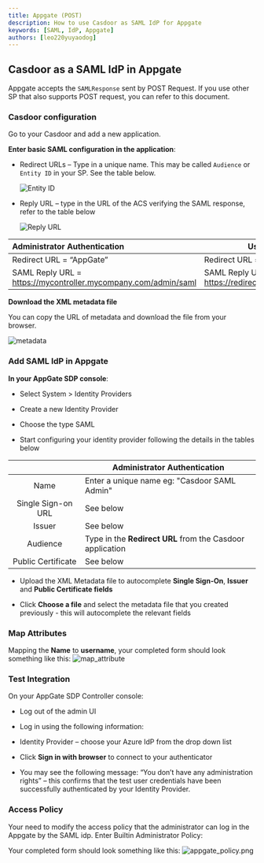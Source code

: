 ```yaml
---
title: Appgate (POST)
description: How to use Casdoor as SAML IdP for Appgate
keywords: [SAML, IdP, Appgate]
authors: [leo220yuyaodog]
---
```


## Casdoor as a SAML IdP in Appgate

Appgate accepts the `SAMLResponse` sent by POST Request. If you use other SP that also supports POST request, you can refer to this document.

### Casdoor configuration

Go to your Casdoor and add a new application.

**Enter basic SAML configuration in the application**:

- Redirect URLs – Type in a unique name. This may be called `Audience` or `Entity ID` in your SP. See the table below.

  ![Entity ID](/img/how-to-connect/saml/saml_entityId.png)

- Reply URL – type in the URL of the ACS verifying the SAML response, refer to the table below

  ![Reply URL](/img/how-to-connect/saml/saml_replyURL.png)

| Administrator Authentication                                     | User Authentication                                          |
|:-----------------------------------------------------------------|--------------------------------------------------------------|
| Redirect URL = “AppGate”                                         | Redirect URL = “AppGate Client”                              |
| SAML Reply URL = <https://mycontroller.mycompany.com/admin/saml> | SAML Reply URL = <https://redirectserver.mycompany.com/saml> |

**Download the XML metadata file**

You can copy the URL of metadata and download the file from your browser.

![metadata](/img/how-to-connect/saml/saml_matedata_url.png)

### Add SAML IdP in Appgate

**In your AppGate SDP console**:

- Select System > Identity Providers

- Create a new Identity Provider

- Choose the type SAML

- Start configuring your identity provider following the details in the tables below

|                    | Administrator Authentication                              |
|:------------------:|-----------------------------------------------------------|
|        Name        | Enter a unique name eg: "Casdoor SAML Admin"              |
| Single Sign-on URL | See below                                                 |
|       Issuer       | See below                                                 |
|      Audience      | Type in the **Redirect URL** from the Casdoor application |
| Public Certificate | See below                                                 |

- Upload the XML Metadata file to autocomplete **Single Sign-On**, **Issuer** and **Public Certificate fields**

- Click **Choose a file** and select the metadata file that you created previously - this will autocomplete the relevant fields

### Map Attributes

Mapping the **Name** to **username**, your completed form should look something like this:
![map_attribute](/img/how-to-connect/saml/saml_map_attribute.png)

### Test Integration

On your AppGate SDP Controller console:

- Log out of the admin UI

- Log in using the following information:

- Identity Provider – choose your Azure IdP from the drop down list

- Click **Sign in with browser** to connect to your authenticator

- You may see the following message:
  “You don’t have any administration rights” – this confirms that the test user credentials have been
  successfully authenticated by your Identity Provider.

### Access Policy

Your need to modify the access policy that the administrator can log in the Appgate by the SAML idp. Enter Builtin Administrator Policy:

Your completed form should look something like this:
![appgate_policy.png](/img/how-to-connect/saml/saml_appgate_policy.png)
